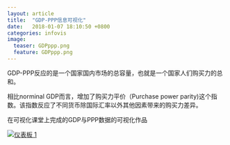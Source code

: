 ```yaml
---
layout: article
title:  "GDP-PPP信息可视化"
date:   2018-01-07 18:10:50 +0800
categories: infovis
image:
  teaser: GDPppp.png
  feature: GDPppp.png
---
```

GDP-PPP反应的是一个国家国内市场的总容量，也就是一个国家人们购买力的总和。


相比norminal GDP而言，增加了购买力平价（Purchase power parity)这个指数。该指数反应了不同货币除国际汇率以外其他因素带来的购买力差异。

在可视化课堂上完成的GDP与PPP数据的可视化作品

<div class="row">
<div class="col-md-12">
<div class='tableauPlaceholder' id='viz1515315524223' style='position: relative'><noscript><a href='#'><img alt='仪表板 1 ' src='https:&#47;&#47;public.tableau.com&#47;static&#47;images&#47;NM&#47;NMKPQNSCX&#47;1_rss.png' style='border: none' /></a></noscript><object class='tableauViz'  style='display:none;'><param name='host_url' value='https%3A%2F%2Fpublic.tableau.com%2F' /> <param name='embed_code_version' value='3' /> <param name='path' value='shared&#47;NMKPQNSCX' /> <param name='toolbar' value='yes' /><param name='static_image' value='https:&#47;&#47;public.tableau.com&#47;static&#47;images&#47;NM&#47;NMKPQNSCX&#47;1.png' /> <param name='animate_transition' value='yes' /><param name='display_static_image' value='yes' /><param name='display_spinner' value='yes' /><param name='display_overlay' value='yes' /><param name='display_count' value='yes' /></object></div>                <script type='text/javascript'>                    var divElement = document.getElementById('viz1515315524223');                    var vizElement = divElement.getElementsByTagName('object')[0];                    vizElement.style.width='1000px';vizElement.style.height='827px';                    var scriptElement = document.createElement('script');                    scriptElement.src = 'https://public.tableau.com/javascripts/api/viz_v1.js';                    vizElement.parentNode.insertBefore(scriptElement, vizElement);                </script>
</div>

</div>